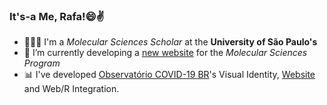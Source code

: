 ### It's-a Me, Rafa!😄✌️

- 👨🏽‍🔬 I'm a *Molecular Sciences Scholar* at the **University of São Paulo's**
- 🔭 I’m currently developing a [new website](cecm.usp.br/inscricoes) for the *Molecular Sciences Program*
- 📊 I've developed [Observatório COVID-19 BR](github.com/covid19br/covid19br.github.io)'s Visual Identity, [Website](covid19br.github.io) and Web/R Integration.

<!--
**badain/badain** is a ✨ _special_ ✨ repository because its `README.md` (this file) appears on your GitHub profile.

Here are some ideas to get you started:

- 🔭 I’m currently working on ...
- 🌱 I’m currently learning ...
- 👯 I’m looking to collaborate on ...
- 🤔 I’m looking for help with ...
- 💬 Ask me about ...
- 📫 How to reach me: ...
- 😄 Pronouns: ...
- ⚡ Fun fact: ...
-->
